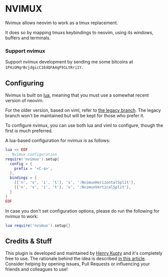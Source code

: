 # NVIMUX

Nvimux allows neovim to work as a tmux replacement.

It does so by mapping tmuxs keybindings to neovim, using its windows, buffers and terminals.

### Support nvimux
Support nvimux development by sending me some bitcoins at `1P4iGMqrBcjdgicC1EdQFA4qF91LtRri1Y`.

## Configuring

Nvimux is built on [lua](https://github.com/neovim/neovim/pull/4411), meaning that you must use a somewhat recent version of neovim.

For the older version, based on viml, refer to [the legacy branch](https://github.com/hkupty/nvimux/tree/legacy). The legacy branch won't be maintained but will be kept for those who prefer it.

To configure nvimux, you can use both lua and viml to configure, though the first is much preferred.

A lua-based configuration for nvimux is as follows:

```lua
lua << EOF
-- Nvimux configuration
require('nvimux').setup{
  config = {
    prefix = '<C-a>',
  },
  bindings = {
    {{'n', 'v', 'i', 't'}, 's', ':NvimuxHorizontalSplit'},
    {{'n', 'v', 'i', 't'}, 'v', ':NvimuxVerticalSplit'},
  }
}
EOF
```

In case you don't set configuration options, please do run the following for nvimux to work:
```lua
lua require('nvimux').setup{}
```

## Credits & Stuff

This plugin is developed and maintained by [Henry Kupty](http://github.com/hkupty) and it's completely free to use.
The rationale behind the idea is described [in this article](http://hkupty.github.io/2016/Ditching-TMUX/).
Consider helping by opening issues, Pull Requests or influencing your friends and colleagues to use!
